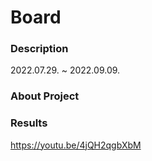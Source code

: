 # Board



### Description

2022.07.29. ~ 2022.09.09.

### About Project

### Results

https://youtu.be/4jQH2qgbXbM



